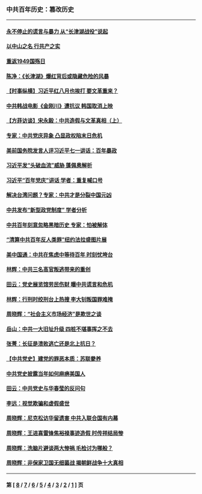 ### 中共百年历史：篡改历史
---
#### [永不停止的谎言与暴力 从“长津湖战役”说起](../../pages/nf1176115/n13494094.md?07230430) 
#### [以中山之名 行共产之实](../../pages/nf1176115/n13346437.md?07230430) 
#### [重返1949国殇日](../../pages/nf1176115/n13346372.md?07230430) 
#### [陈净：《长津湖》爆红背后或隐藏危险的风暴](../../pages/nf1176115/n13314364.md?07230430) 
#### [【时事纵横】习近平红八月也挨打 要文革重来？](../../pages/nf1176115/n13231393.md?07230430) 
#### [中共韩战电影《金刚川》遭抗议 韩国取消上映](../../pages/nf1176115/n13219114.md?07230430) 
#### [【方菲访谈】宋永毅：中共造假与文革真相（上）](../../pages/nf1176115/n13200760.md?07230430) 
#### [专家：中共党庆异象 凸显政权陷末日危机](../../pages/nf1176115/n13067084.md?07230430) 
#### [美前国务院发言人评习近平七一讲话：百年暴政](../../pages/nf1176115/n13066986.md?07230430) 
#### [习近平发“头破血流”威胁 蓬佩奥解析](../../pages/nf1176115/n13063604.md?07230430) 
#### [习近平“百年党庆”讲话 学者：重复喊口号](../../pages/nf1176115/n13061411.md?07230430) 
#### [解决台湾问题？专家：中共才是分裂中国元凶](../../pages/nf1176115/n13060811.md?07230430) 
#### [中共发布“新型政党制度” 学者分析](../../pages/nf1176115/n13056354.md?07230430) 
#### [中共百年刻意忽略黑暗历史 专家：怕被解体](../../pages/nf1176115/n13056056.md?07230430) 
#### [“清算中共百年反人类罪”纽约法拉盛图片展](../../pages/nf1176115/n13052220.md?07230430) 
#### [美中国通：中共在焦虑中等待百年 时刻忧垮台](../../pages/nf1176115/n13048820.md?07230430) 
#### [林辉：中共三名高官叛逃带来的重创](../../pages/nf1176115/n13035206.md?07230430) 
#### [田云：党史展览馆劳民伤财 曝中共谎言和危机](../../pages/nf1176115/n13033900.md?07230430) 
#### [林辉：行刑时绞刑台上热搜 李大钊叛国罪难掩](../../pages/nf1176115/n13031965.md?07230430) 
#### [周晓辉：“社会主义市场经济”是欺世之谈](../../pages/nf1176115/n13024090.md?07230430) 
#### [岳山：中共一大旧址升级 四桩不堪事挥之不去](../../pages/nf1176115/n13021697.md?07230430) 
#### [张菁：长征是溃败逃亡还是北上抗日？](../../pages/nf1176115/n13020585.md?07230430) 
#### [【中共党史】建党的罪恶本质：苏联豢养](../../pages/nf1176115/n13011888.md?07230430) 
#### [中共党史披露当年如何麻痹美国人](../../pages/nf1176115/n12966400.md?07230430) 
#### [田云：中共党史与华春莹的反问句](../../pages/nf1176115/n12765178.md?07230430) 
#### [李远：视觉欺骗和虚假盛世](../../pages/nf1176115/n12993376.md?07230430) 
#### [周晓辉：尼克松访华留遗害 中共入联合国有内幕](../../pages/nf1176115/n12991422.md?07230430) 
#### [周晓辉：王进喜雷锋焦裕禄事迹造假 时传祥结局惨](../../pages/nf1176115/n12985497.md?07230430) 
#### [周晓辉：洗脑片避谈两大惨祸 毛检讨为哪般？](../../pages/nf1176115/n12971285.md?07230430) 
#### [周晓辉：非保家卫国无细菌战 揭朝鲜战争十大真相](../../pages/nf1176115/n12954161.md?07230430) 

---
#### 第 [ [8](./8.md?07230430) / [7](./7.md?07230430) / [6](./6.md?07230430) / [5](./5.md?07230430) / [4](./4.md?07230430) / [3](./3.md?07230430) / [2](./2.md?07230430) / [1](./1.md?07230430) ] 页
